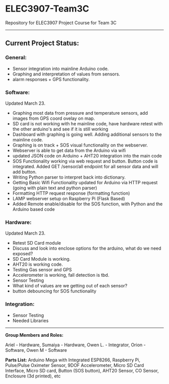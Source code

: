 # ELEC3907-Team3C
Repository for ELEC3907 Project Course for Team 3C

--- 
## Current Project Status:

### General: 
- Sensor integration into mainline Arduino code.
- Graphing and interpretation of values from sensors.
- alarm responses + GPS functionality.

### Software: 
Updated March 23.
- Graphing most data from pressure and temperature sensors, add images from GPS coord ovelay on map.
- SD card is not working with he mainline code, have hardware retest with the other arduino's and see if it is still working
- Dashboard with graphing is going well. Adding additional sensors to the mainline code.
- Graphing is on track + SOS visual functionality on the webserver.
- Webserver is able to get data from the Arduino via wifi
- updated JSON code on Arduino + AHT20 integration into the main code
- SOS Functionality working via web request and button. Button code is integrated. Added GET /sensor/all endpoint for all sensor data and will add button.
- Writing Python parser to interpret back into dictionary.
- Getting Basic Wifi Functionality updated for Arduino via HTTP request (going with plain text and python parser)
- Formatting HTTP request response (formatting function)
- LAMP webserver setup on Raspberry Pi (Flask Based)
- Added Remote enable/disable for the SOS function, with Python and the Arduino based code

### Hardware:
Updated March 23.
- Retest SD Card module
- Discuss and look into enclose options for the arduino, what do we need exposed?
- SD Card Module is working.
- AHT20 is working code. 
- Testing Gas sensor and GPS
- Accelerometer is working, fall detection is tbd.
- Sensor Testing
- What kind of values are we getting out of each sensor?
- button debouncing for SOS functionality

### Integration:
- Sensor Testing
- Needed Libraries

---

**Group Members and Roles:**

Ariel - Hardware, 
Sumaiya - Hardware, 
Owen L. - Integrator, 
Orion - Software, 
Owen M - Software


**Parts List:**
Arduino Mega with Integrated ESP8266, 
Raspberry Pi,
Pulse/Pulse Oximeter Sensor, 
9DOF Accelerometer,
Micro SD Card Interface,
Micro SD card,
Button (SOS button), 
AHT20 Sensor,
CO Sensor,
Enclosure (3d printed),
etc

